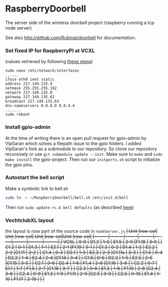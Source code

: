 RaspberryDoorbell
=================

The server side of the wireless doorbell project (raspberry running a tcp node server)

See also http://github.com/Rubinat/doorbell for documentation.

### Set fixed IP for RaspberryPI at VCXL
(values retrieved by following [these steps](http://www.modmypi.com/blog/tutorial-how-to-give-your-raspberry-pi-a-static-ip-address))
```
sudo nano /etc/network/interfaces
......
iface eth0 inet static
address 217.149.135.9
netmask 255.255.255.192
network 217.149.135.0
gateway 217.149.135.62
broadcast 217.149.135.63
dns-nameservers 8.8.8.8 8.8.4.4
.......
sudo reboot
```

### Install gpio-admin
At the time of writing there is an open pull request for gpio-admin by VipSaran which solves a filepath issue to the gpio folders. I added VipSaran's fork as a submodule to our repository. So clone our repository recursively or use `git submodule update --init`. Make sure to `make` and `sudo make install` the gpio-project. Then run our `initports.sh` script to initialize the gpio pins.

### Autostart the bell script
Make a symbolic link to bell.sh
```bash
sudo ln -s ~/RaspberryDoorbell/bell.sh /etc/init.d/bell
```
Then run `sudo update-rc.d bell defaults` (as described [here](http://raspberrywebserver.com/serveradmin/run-a-script-on-start-up.html))

### VechtclubXL layout
the layout is now part of the source code in `nodeServer.js`
<del>
| Unit  |row-col| Unit |row-col| Unit  |row-col|Unit   |row-col|
|-------|-------|------|-------|-------|-------|-------|-------|
| VCXL  | 0-0   | D1.2 | 1-0   | E1.5  | 2-0   |F1.18  | 3-0   |
| C1.2  | 0-1   | D1.3 | 1-1   | E2.1  | 2-1   |F1.19  | 3-1   |
| C1.3  | 0-2   | D1.4 | 1-2   | E2.2  | 2-2   |G1.11  | 3-2   |
| C1.4  | 0-3   | D2.1 | 1-3   | E2.3  | 2-3   |G1.11a | 3-3   |
| C1.5  | 0-4   | D2.2 | 1-4   | E2.4  | 2-4   |G1.14  | 3-4   |
| C1.6  | 0-5   | D2.3 | 1-5   | E2.5  | 2-5   |G1.15  | 3-5   |
| C2.1  | 0-6   | D2.4 | 1-6   | F1.4  | 2-6   |G1.16  | 3-6   |
| C2.2  | 0-7   | E1.1 | 1-7   | F1.5  | 2-7   |G1.18  | 3-7   |
| C2.3  | 0-8   | E1.2 | 1-8   | F1.10 | 2-8   |G2.4   | 3-8   |
| C2.4  | 0-9   | E1.3 | 1-9   | F1.11 | 2-9   |G2.5   | 3-9   |
| C2.5  | 0-10  | E1.4 | 1-10  | F1.17 | 2-10  |       |       |
</del>
